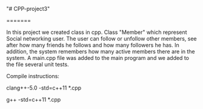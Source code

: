 "# CPP-project3" 

=======


In this project we created class in cpp.
Class "Member" which represent Social networking user. The user can follow or unfollow other members, see after how many friends he follows and how many followers he has.
In addition, the system remembers how many active members there are in the system.
A main.cpp file was added to the main program and we added to the file several unit tests.




Compile instructions:

clang++-5.0 -std=c++11 *.cpp

g++ -std=c++11 *.cpp

